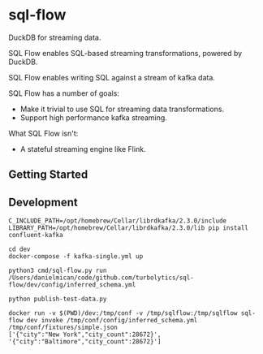 # sql-flow
DuckDB for streaming data. 

SQL Flow enables SQL-based streaming transformations, powered by DuckDB.

SQL Flow enables writing SQL against a stream of kafka data.

SQL Flow has a number of goals:
- Make it trivial to use SQL for streaming data transformations.
- Support high performance kafka streaming.

What SQL Flow isn't:
- A stateful streaming engine like Flink. 


## Getting Started



## Development 

```
C_INCLUDE_PATH=/opt/homebrew/Cellar/librdkafka/2.3.0/include LIBRARY_PATH=/opt/homebrew/Cellar/librdkafka/2.3.0/lib pip install confluent-kafka
```

```
cd dev 
docker-compose -f kafka-single.yml up
```

```
python3 cmd/sql-flow.py run /Users/danielmican/code/github.com/turbolytics/sql-flow/dev/config/inferred_schema.yml

python publish-test-data.py
```

```
docker run -v $(PWD)/dev:/tmp/conf -v /tmp/sqlflow:/tmp/sqlflow sql-flow dev invoke /tmp/conf/config/inferred_schema.yml /tmp/conf/fixtures/simple.json
['{"city":"New York","city_count":28672}', '{"city":"Baltimore","city_count":28672}']
```
